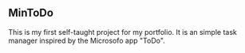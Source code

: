 ## MinToDo

This is my first self-taught project for my portfolio. It is an simple task manager inspired by the Microsofo app "ToDo".


